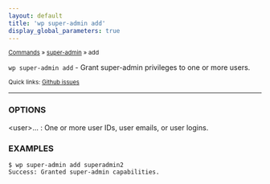 ```yaml
---
layout: default
title: 'wp super-admin add'
display_global_parameters: true
---
```


<small>[Commands](/commands/) &raquo; [super-admin](/commands/super-admin/) &raquo; add</small>

`wp super-admin add` - Grant super-admin privileges to one or more users.

<small>Quick links: <a href="https://github.com/wp-cli/wp-cli/issues?q=is%3Aopen+label%3Acommand%3Asuper-admin-add+sort%3Aupdated-desc">Github issues</a></small>

<hr />

### OPTIONS

&lt;user&gt;...
: One or more user IDs, user emails, or user logins.

### EXAMPLES

    $ wp super-admin add superadmin2
    Success: Granted super-admin capabilities.




